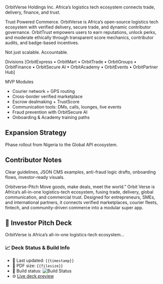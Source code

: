 OrbitVerse Holdings Inc.
Africa’s logistics tech ecosystem connects trade, delivery, finance, and trust. 

Trust Powered Commerce. OrbitVerse is Africa’s open-source logistics tech ecosystem with verified delivery, secure trade, and dynamic contributor governance. OrbitTrust empowers users to earn reputations, unlock perks, and moderate ethically through transparent score mechanics, contributor audits, and badge-based incentives.

Not just scalable. Accountable.

Divisions
[OrbitExpress • OrbitMart • OrbitTrade • OrbitGroups • OrbitFinance • OrbitSecure AI • OrbitAcademy • OrbitEvents • OrbitPartner Hub]

MVP Modules
- Courier network + GPS routing
- Cross-border verified marketplace
- Escrow dealmaking + TrustScore
- Communication tools: DMs, calls, lounges, live events
- Fraud prevention with OrbitSecure AI
- Onboarding & Academy training paths

## Expansion Strategy
Phase rollout from Nigeria to the Global API ecosystem.

## Contributor Notes
Clear guidelines, JSON CMS examples, anti-fraud logic drafts, onboarding flows, investor-ready visuals.

Orbitverse-Pitch
Move goods, make deals, meet the world.” Orbit Verse is Africa’s all-in-one logistics-tech ecosystem, fusing trade, delivery, global communication, and commercial trust. Designed for entrepreneurs, SMEs, and international partners, it connects verified marketplaces, courier fleets, fintech, and community-driven commerce into a modular super app.
## 🚀 Investor Pitch Deck
OrbitVerse is Africa’s all-in-one logistics-tech ecosystem...

### 📈 Deck Status & Build Info
- 🔄 Last updated: `{{timestamp}}`
- 📄 PDF size: `{{filesize}}`
- 🚦 Build status: ![Build Status](https://github.com/nons9/Orbitverse-Pitch/actions/workflows/deck.yml/badge.svg)
- 🌐 [Live deck preview](https://nons9.github.io/Orbitverse-Pitch/investors/deck.html)


